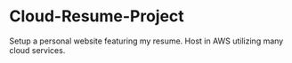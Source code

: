# Cloud-Resume-Project
Setup a personal website featuring my resume. Host in AWS utilizing many cloud services. 
